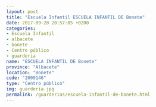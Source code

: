 ```yaml
---
layout: post
title: "Escuela Infantil ESCUELA INFANTIL DE Bonete"
date: 2017-09-20 20:57:05 +0200
categories:
- Escuela Infantil
- albacete
- bonete
- Centro público
- guarderia
name: "ESCUELA INFANTIL DE Bonete"
province: "Albacete"
location: "Bonete"
code: "2009146"
type: "Centro público"
img: guarderia.jpg
permalink: /guarderias/escuela-infantil-de-bonete.html
---
```

